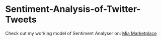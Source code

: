 # Sentiment-Analysis-of-Twitter-Tweets

Check out my working model of Sentiment Analyser on: [Mia Marketplace](https://miamarketplace.com/apps/n9kitoUmrZPZWjvGIKYPWZD0aEa5ojYXtZsjh0yHXn6d)
